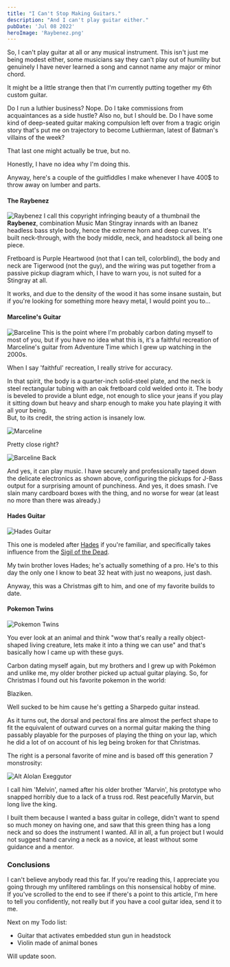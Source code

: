 ```yaml
---
title: "I Can't Stop Making Guitars."
description: "And I can't play guitar either."
pubDate: 'Jul 08 2022'
heroImage: 'Raybenez.png'
---
```


So, I can't play guitar at all or any musical instrument.
This isn't just me being modest either, some musicians say 
they can't play out of humility but genuinely I have never
learned a song and cannot name any major or minor chord. 

It might be a little strange then that I'm currently putting
together my 6th custom guitar. 

Do I run a luthier business? Nope. Do I take commissions 
from acquaintances as a side hustle? Also no, but I should
be. 
Do I have some kind of deep-seated guitar making compulsion
left over from a tragic origin story that's put me on trajectory
to become Luthierman, latest of Batman's villains of the week?

That last one might actually be true, but no. 

Honestly, I have no idea why I'm doing this.

Anyway, here's a couple of the guitfiddles I
make whenever I have 400$ to throw away on lumber and parts.


#### The Raybenez

![Raybenez](Raybenez.png "The Raybenez")
I call this copyright infringing beauty of a thumbnail 
the **Raybenez**, combination Music Man Stingray innards
with an Ibanez headless bass style body, hence the extreme
horn and deep curves. It's built neck-through, with the
body middle, neck, and headstock all being one piece.

Fretboard is Purple Heartwood (not that I can tell, colorblind),
the body and neck are Tigerwood (not the guy), and the wiring
was put together from a passive pickup diagram which, I have 
to warn you, is not suited for a Stingray at all. 

It works, and due to the density of the wood it has some insane
sustain, but if you're looking for something more heavy metal, 
I would point you to...

#### Marceline's Guitar
![Barceline](Barceline.png "Marceline's Guitar IRL")
This is the point where I'm probably carbon dating myself
to most of you, but if you have no idea what this is, it's 
a faithful recreation of Marceline's guitar from Adventure
Time which I grew up watching in the 2000s.

When I say 'faithful' recreation, I really strive for 
accuracy.

In that spirit, the body is a quarter-inch solid-steel
plate, and the neck is steel rectangular tubing with an oak
fretboard cold welded onto it. The body is beveled to 
provide a blunt edge, not enough to slice your jeans if 
you play it sitting down but heavy and sharp enough to
make you hate playing it with all your being.
<br/>But, to its credit, the string action is insanely low.

![Marceline](Marceline.png "Marceline Original")

Pretty close right?

![Barceline Back](BarcelineBack.png "Marceline's guitar - back")

And yes, it can play music. I have securely and professionally 
taped down the delicate electronics as shown above, 
configuring the pickups for J-Bass output for a surprising
amount of punchiness.
And yes, it does smash. I've slain many cardboard boxes
with the thing, and no worse for wear (at least no more
than there was already.)

#### Hades Guitar
![Hades Guitar](HadesGuitar.png "Hades Guitar")

This one is modeled after [Hades](https://store.steampowered.com/app/1145360/Hades/)
if you're familiar, and specifically takes influence from
the [Sigil of the Dead]("https://hades.fandom.com/wiki/Keepsakes?file=Sigil_of_the_Dead.png).

My twin brother loves Hades; he's actually something of a
pro. He's to this day the only one I know to beat 32 heat
with just no weapons, just dash. 

Anyway, this was a Christmas gift to him, and one of my
favorite builds to date.

#### Pokemon Twins

![Pokemon Twins](PokemonTwins.png "Pokemon Twins")

You ever look at an animal and think "wow that's really
a really object-shaped living creature, lets make it
into a thing we can use" and that's basically how I 
came up with these guys.

Carbon dating myself again, but my brothers and I grew
up with Pokémon and unlike me, my older brother picked
up actual guitar playing. So, for Christmas I found out 
his favorite pokemon in the world: 

Blaziken.

Well sucked to be him cause he's getting a Sharpedo 
guitar instead.

As it turns out, the dorsal and pectoral fins are 
almost the perfect shape to fit the equivalent of
outward curves on a normal guitar making the thing
passably playable for the purposes of playing the thing
on your lap, which he did a lot of on account of
his leg being broken for that Christmas.

The right is a personal favorite of mine and is based off
this generation 7 monstrosity:

![Alt Alolan Exeggutor](Exeggutor.png)

I call him
'Melvin', named after his older brother 'Marvin', his
prototype who snapped horribly due to a lack of a 
truss rod. Rest peacefully Marvin, but long live the
king.

I built them because I wanted a bass guitar in college,
didn't want to spend so much money on having one, and 
saw that this green thing has a long neck and so does 
the instrument I wanted. All in all, a fun project but
I would not suggest hand carving a neck as a novice, at
least without some guidance and a mentor. 

### Conclusions
I can't believe anybody read this far. If you're reading
this, I appreciate you going through my unfiltered
ramblings on this nonsensical hobby of mine.<br/>
If you've scrolled to the end to see if there's a point
to this article, I'm here to tell you confidently, not
really but if you have a cool guitar idea, send it to me.

Next on my Todo list:
- Guitar that activates embedded stun gun in headstock
- Violin made of animal bones

Will update soon.


